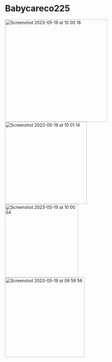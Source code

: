 # Babycareco225

<img width="338" alt="Screenshot 2023-05-19 at 10 00 18" src="https://github.com/rasathuraikaran/Babycareco225/assets/73582838/52cf13ff-d5db-415e-8832-2252b38f9a17">

<img width="271" alt="Screenshot 2023-05-19 at 10 01 14" src="https://github.com/rasathuraikaran/Babycareco225/assets/73582838/43c52583-0ea8-4658-9c93-fe089ccd86c5">

<img width="242" alt="Screenshot 2023-05-19 at 10 00 04" src="https://github.com/rasathuraikaran/Babycareco225/assets/73582838/44810be9-b6ff-4b59-b8db-a04e55e1b932">
<img width="263" alt="Screenshot 2023-05-19 at 09 59 56" src="https://github.com/rasathuraikaran/Babycareco225/assets/73582838/285eebaa-8aba-4e95-b036-333b6822c2ea">
